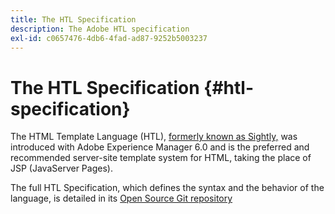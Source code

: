 ```yaml
---
title: The HTL Specification
description: The Adobe HTL specification
exl-id: c0657476-4db6-4fad-ad87-9252b5003237
---
```

# The HTL Specification {#htl-specification}

The HTML Template Language (HTL), [formerly known as Sightly,](update.md) was introduced with Adobe Experience Manager 6.0 and is the preferred and recommended server-site template system for HTML, taking the place of JSP (JavaServer Pages). 

The full HTL Specification, which defines the syntax and the behavior of the language, is detailed in its [Open Source Git repository](https://github.com/adobe/htl-spec)
